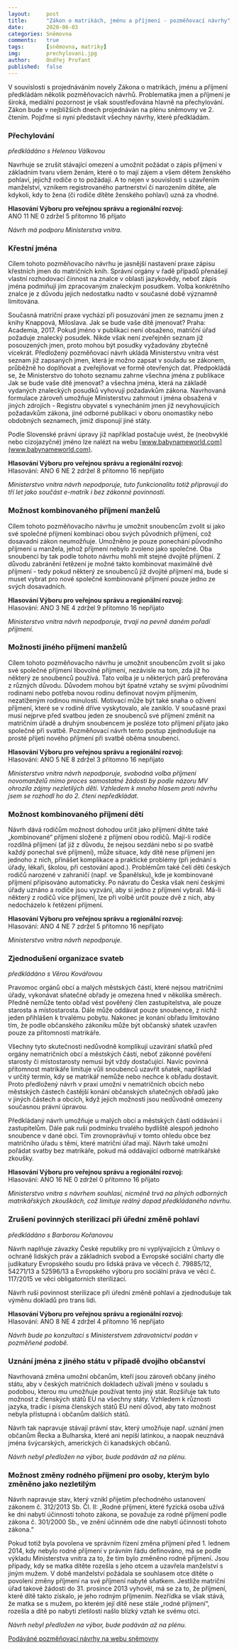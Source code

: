 ```yaml
---
layout:     post
title:      "Zákon o matrikách, jménu a příjmení - pozměňovací návrhy"
date:       2020-06-03
categories: Sněmovna
comments:   true
tags:       [sněmovna, matriky]
img:        prechylovani.jpg
author:     Ondřej Profant
published:  false
---
```


V souvislosti s projednáváním novely Zákona o matrikách, jménu a příjmení předkládám několik pozměňovacích návrhů. Problematika jmen a příjmení je široká, mediální pozornost je však soustřeďována hlavně na přechylování. Zákon bude v nejbližších dnech projednáván na plénu sněmovny ve 2. čtením. Pojďme si nyní představit všechny návrhy, které předkládám.

<!--more-->

### Přechylování

*předkládáno s Helenou Válkovou*

Navrhuje se zrušit stávající omezení a umožnit požádat o zápis příjmení v základním tvaru všem ženám, které o to mají zájem a všem dětem ženského pohlaví, jejichž rodiče o to požádají. A to nejen v souvislosti s uzavřením manželství, vznikem registrovaného partnerství či narozením dítěte, ale kdykoli, kdy to žena (či rodiče dítěte ženského pohlaví) uzná za vhodné.

**Hlasování Výboru pro veřejnou správu a regionální rozvoj:**  
ANO 11    NE 0    zdržel 5    přítomno 16     přijato

*Návrh má podporu Ministerstva vnitra.*

### Křestní jména

Cílem tohoto pozměňovacího návrhu je jasnější nastavení praxe zápisu křestních jmen do matričních knih.
Správní orgány v řadě případů přenášejí vlastní rozhodovací činnost na znalce v oblasti jazykovědy, neboť zápis jména podmiňují jím zpracovaným znaleckým posudkem. Volba konkrétního znalce je z důvodu jejich nedostatku nadto v současné době významně limitována.

Současná matriční praxe vychází při posuzování jmen ze seznamu jmen z knihy Knappová, Miloslava. Jak se bude vaše dítě jmenovat? Praha: Academia, 2017. Pokud jméno v publikaci není obsaženo, matriční úřad požaduje znalecký posudek. Nikde však není zveřejněn seznam již posouzených jmen, proto mohou být posudky vyžadovány zbytečně vícekrát. Předložený pozměňovací návrh ukládá Ministerstvu vnitra vést seznam již zapsaných jmen, která je možno zapsat v souladu se zákonem, průběžně ho doplňovat a zveřejňovat ve formě otevřených dat.  Předpokládá se, že Ministerstvo do tohoto seznamu zahrne všechna jména z publikace Jak se bude vaše dítě jmenovat? a všechna jména, která na základě vydaných znaleckých posudků vyhovují požadavkům zákona. Navrhovaná formulace zároveň umožňuje Ministerstvu zahrnout i jména obsažená v jiných zdrojích - Registru obyvatel s vynecháním jmen již nevyhovujících požadavkům zákona, jiné odborné publikaci v oboru onomastiky nebo obdobných seznamech, jimiž disponují jiné státy.

Podle Slovenské právní úpravy již například postačuje uvést, že (neobvyklé nebo cizojazyčné) jméno lze nalézt na webu [www.babynameworld.com](www.babynameworld.com).

**Hlasování Výboru pro veřejnou správu a regionální rozvoj:**  
Hlasování:  ANO 6  NE 2  zdržel 8  přítomno 16   nepřijato

*Ministerstvo vnitra návrh nepodporuje, tuto funkcionalitu totiž připravují do tří let jako součást e-matrik i bez zákonné povinnosti.*

### Možnost kombinovaného příjmení manželů

Cílem tohoto pozměňovacího návrhu je umožnit snoubencům zvolit si jako své společné příjmení kombinaci obou svých původních příjmení, což dosavadní zákon neumožňuje. Umožněno je pouze ponechání původního příjmení u manžela, jehož příjmení nebylo zvoleno jako společné. Oba snoubenci by tak podle tohoto návrhu mohli mít stejné dvojité příjmení. Z důvodu zabránění řetězení je možné takto kombinovat maximálně dvě příjmení - tedy pokud některý ze snoubenců již dvojité příjmení má, bude si muset vybrat pro nové společné kombinované příjmení pouze jedno ze svých dosavadních.

**Hlasování Výboru pro veřejnou správu a regionální rozvoj:**  
Hlasování:  ANO 3   NE 4  zdržel 9  přítomno 16   nepřijato

*Ministerstvo vnitra návrh nepodporuje, trvají na pevně daném pořadí příjmení.*

### Možnosti jiného příjmení manželů

Cílem tohoto pozměňovacího návrhu je umožnit snoubencům zvolit si jako své společné příjmení libovolné příjmení, nezávisle na tom, zda již ho některý ze snoubenců používá. Tato volba je u některých párů preferována z různých důvodu. Důvodem mohou být špatné vztahy se svými původními rodinami nebo potřeba novou rodinu definovat novým příjmením, nezatíženým rodinou minulostí. Motivací může být také snaha o oživení příjmení, které se v rodině dříve vyskytovalo, ale zaniklo. V současné praxi musí nejprve před svatbou jeden ze snoubenců své příjmení změnit na matričním úřadě a druhým snoubencem je posléze toto příjmení přijato jako společné při svatbě. Pozměňovací návrh tento postup zjednodušuje na prosté přijetí nového příjmení při svatbě oběma snoubenci.

**Hlasování Výboru pro veřejnou správu a regionální rozvoj:**  
Hlasování:  ANO 5   NE 8    zdržel 3    přítomno 16   nepřijato

*Ministerstvo vnitra návrh nepodporuje, svobodná volba příjmení novomanželů mimo proces samostatné žádosti by podle názoru MV ohrozila zájmy nezletilých dětí. Vzhledem k mnoha hlasem proti návrhu jsem se rozhodl ho do 2. čtení nepředkládat.*

### Možnost kombinovaného příjmení dětí

Návrh dává rodičům možnost dohodou určit jako příjmení dítěte také „kombinované“ příjmení složené z příjmení obou rodičů. Mají-li rodiče rozdílná příjmení (ať již z důvodu, že nejsou sezdáni nebo si po svatbě každý ponechal své příjmení), může situace, kdy dítě nese příjmení jen jednoho z nich, přinášet komplikace a  praktické problémy (při jednání s úřady, lékaři, školou, při cestování apod.). Problémům také čelí děti českých rodičů narozené v zahraničí (např. ve Španělsku), kde je kombinované příjmení připisováno automaticky. Po návratu do Česka však není českými úřady uznáno a rodiče jsou vyzváni, aby si jedno z příjmení vybrali.
Má-li některý z rodičů více příjmení, lze při volbě určit pouze dvě z nich, aby nedocházelo k řetězení příjmení.

**Hlasování Výboru pro veřejnou správu a regionální rozvoj:**  
Hlasování:  ANO 4   NE 7    zdržel 5    přítomno 16   nepřijato

*Ministerstvo vnitra návrh nepodporuje.*

### Zjednodušení organizace svateb

*předkládáno s Věrou Kovářovou*

Pravomoc orgánů obcí a malých městských částí, které nejsou matričními úřady, vykonávat sňatečné obřady je omezena hned v několika směrech. Předně nemůže tento obřad vést pověřený člen zastupitelstva, ale pouze starosta a místostarosta. Dále může oddávat pouze snoubence, z nichž jeden přihlášen k trvalému pobytu. Nakonec je
konání obřadu limitováno tím, že podle občanského zákoníku může být občanský sňatek uzavřen pouze za přítomnosti matrikáře.

Všechny tyto skutečnosti nedůvodně komplikují uzavírání sňatků před orgány nematričních obcí a městských částí, neboť zákonné pověření starosty či místostarosty nemusí být vždy dostačující. Navíc povinná přítomnost matrikáře limituje vůli snoubenců uzavřít sňatek, například v určitý termín, kdy se matrikář nemůže nebo nechce k obřadu dostavit. Proto předložený návrh v praxi umožní v nematričních obcích nebo městských částech častější konání občanských sňatečných obřadů jako v jiných částech a obcích, když jejich možnosti jsou nedůvodně omezeny současnou právní úpravou.

Předkládaný návrh umožňuje u malých obcí a městských částí oddávání i zastupitelům. Dále pak ruší podmínku trvalého bydliště alespoň jednoho snoubence v dané obci. Tím zrovnoprávňují v tomto ohledu obce bez matričního úřadu s těmi, které matriční úřad mají. Návrh také umožní pořádat svatby bez matrikáře, pokud má oddávající odborné matrikářské zkoušky.

**Hlasování Výboru pro veřejnou správu a regionální rozvoj:**  
Hlasování:  ANO 16    NE 0    zdržel 0    přítomno 16    přijato

*Ministerstvo vnitra s návrhem souhlasí, nicméně trvá na plných odborných matrikářských zkouškách, což limituje reálný dopad předkládaného návrhu.*

### Zrušení povinných sterilizací při úřední změně pohlaví

*předkládáno s Barborou Kořanovou*

Návrh naplňuje závazky České republiky pro ni vyplývajících z Úmluvy o ochraně lidských práv a základních svobod a Evropské sociální charty dle judikatury Evropského soudu pro lidská práva ve věcech č. 79885/12, 54271/13 a 52596/13 a Evropského výboru pro sociální práva ve věci č. 117/2015 ve věci obligatorních sterilizací.

Návrh ruší povinnost sterilizace při úřední změně pohlaví a zjednodušuje tak výměnu dokladů pro trans lidi.

**Hlasování Výboru pro veřejnou správu a regionální rozvoj:**  
Hlasování:    ANO 8   NE 4    zdržel 4    přítomno 16     nepřijato

*Návrh bude po konzultaci s Ministerstvem zdravotnictví podán v pozměňené podobě.*

### Uznání jména z jiného státu v případě dvojího občanství

Navrhovaná změna umožní občanům, kteří jsou zároveň občany jiného státu, aby v českých matričních dokladech užívali jméno v souladu s podobou, kterou mu umožňuje používat tento jiný stát. Rozšiřuje tak tuto možnost z členských států EU na všechny státy. Vzhledem k různosti jazyka, tradic i písma členských států EU není důvod, aby tato možnost nebyla přístupná i občanům dalších států.

Návrh tak napravuje stávají právní stav, který umožňuje např. uznání jmen občanům Řecka a Bulharska, které ani nepíší latinkou, a naopak neuznává jména švýcarských, amerických či kanadských občanů.

*Návrh nebyl předložen na výbor, bude podáván až na plénu.*

### Možnost změny rodného přijmení pro osoby, kterým bylo změněno jako nezletilým

Návrh napravuje stav, který vznikl přijetím přechodného ustanovení zákonem č. 312/2013 Sb. Čl. II:
„Rodné příjmení, které fyzická osoba užívá ke dni nabytí účinnosti tohoto zákona, se považuje za rodné příjmení podle zákona č. 301/2000 Sb., ve znění účinném ode dne nabytí účinnosti tohoto zákona.“

Pokud totiž byla povolena ve správním řízení změna příjmení před 1. lednem 2014, kdy nebylo rodné příjmení v právním řádu definováno, má se podle výkladu Ministerstva vnitra za to, že tím bylo změněno rodné příjmení. Jsou případy, kdy se matka dítěte rozešla s jeho otcem a uzavřela manželství s jiným mužem. V době manželství požádala se souhlasem otce dítěte o povolení změny příjmení na své příjmení nabyté sňatkem. Jestliže matriční úřad takové žádosti do 31. prosince 2013 vyhověl, má se za to, že příjmení, které dítě takto získalo, je jeho rodným příjmením. Nezřídka se však stává, že matka se s mužem, po kterém její dítě nese stále „rodné příjmení“, rozešla a dítě po nabytí zletilosti našlo blízký vztah ke svému otci.

*Návrh nebyl předložen na výbor, bude podáván až na plénu.*

[Podáváné pozměňovací návrhy na webu sněmovny](https://www.psp.cz/sqw/historie.sqw?o=8&T=593)
